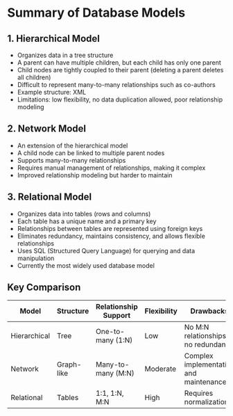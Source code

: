 # Summary of Database Models

## 1. Hierarchical Model

- Organizes data in a tree structure
- A parent can have multiple children, but each child has only one parent
- Child nodes are tightly coupled to their parent (deleting a parent deletes all children)
- Difficult to represent many-to-many relationships such as co-authors
- Example structure: XML
- Limitations: low flexibility, no data duplication allowed, poor relationship modeling

## 2. Network Model

- An extension of the hierarchical model
- A child node can be linked to multiple parent nodes
- Supports many-to-many relationships
- Requires manual management of relationships, making it complex
- Improved relationship modeling but harder to maintain

## 3. Relational Model

- Organizes data into tables (rows and columns)
- Each table has a unique name and a primary key
- Relationships between tables are represented using foreign keys
- Eliminates redundancy, maintains consistency, and allows flexible relationships
- Uses SQL (Structured Query Language) for querying and data manipulation
- Currently the most widely used database model

## Key Comparison

| Model        | Structure  | Relationship Support | Flexibility | Drawbacks                              |
| ------------ | ---------- | -------------------- | ----------- | -------------------------------------- |
| Hierarchical | Tree       | One-to-many (1:N)    | Low         | No M:N relationships, no redundancy    |
| Network      | Graph-like | Many-to-many (M:N)   | Moderate    | Complex implementation and maintenance |
| Relational   | Tables     | 1:1, 1:N, M:N        | High        | Requires normalization                 |
